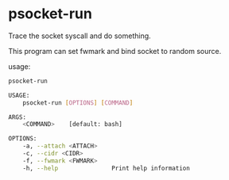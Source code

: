 # psocket-run

Trace the socket syscall and do something.

This program can set fwmark and bind socket to random source.

usage:

```bash
psocket-run 

USAGE:
    psocket-run [OPTIONS] [COMMAND]

ARGS:
    <COMMAND>    [default: bash]

OPTIONS:
    -a, --attach <ATTACH>    
    -c, --cidr <CIDR>        
    -f, --fwmark <FWMARK>    
    -h, --help               Print help information
```